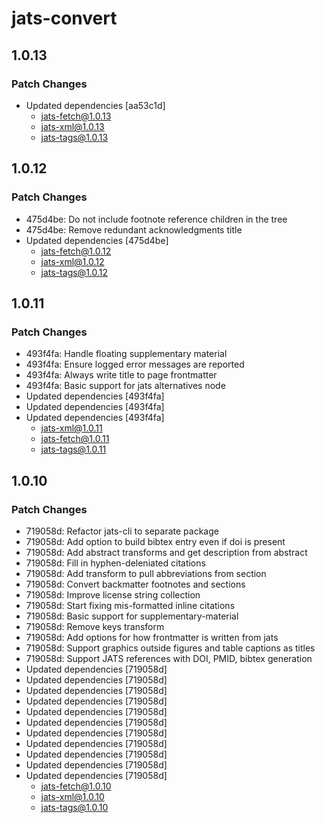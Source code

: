 # jats-convert

## 1.0.13

### Patch Changes

- Updated dependencies [aa53c1d]
  - jats-fetch@1.0.13
  - jats-xml@1.0.13
  - jats-tags@1.0.13

## 1.0.12

### Patch Changes

- 475d4be: Do not include footnote reference children in the tree
- 475d4be: Remove redundant acknowledgments title
- Updated dependencies [475d4be]
  - jats-fetch@1.0.12
  - jats-xml@1.0.12
  - jats-tags@1.0.12

## 1.0.11

### Patch Changes

- 493f4fa: Handle floating supplementary material
- 493f4fa: Ensure logged error messages are reported
- 493f4fa: Always write title to page frontmatter
- 493f4fa: Basic support for jats alternatives node
- Updated dependencies [493f4fa]
- Updated dependencies [493f4fa]
- Updated dependencies [493f4fa]
  - jats-xml@1.0.11
  - jats-fetch@1.0.11
  - jats-tags@1.0.11

## 1.0.10

### Patch Changes

- 719058d: Refactor jats-cli to separate package
- 719058d: Add option to build bibtex entry even if doi is present
- 719058d: Add abstract transforms and get description from abstract
- 719058d: Fill in hyphen-deleniated citations
- 719058d: Add transform to pull abbreviations from section
- 719058d: Convert backmatter footnotes and sections
- 719058d: Improve license string collection
- 719058d: Start fixing mis-formatted inline citations
- 719058d: Basic support for supplementary-material
- 719058d: Remove keys transform
- 719058d: Add options for how frontmatter is written from jats
- 719058d: Support graphics outside figures and table captions as titles
- 719058d: Support JATS references with DOI, PMID, bibtex generation
- Updated dependencies [719058d]
- Updated dependencies [719058d]
- Updated dependencies [719058d]
- Updated dependencies [719058d]
- Updated dependencies [719058d]
- Updated dependencies [719058d]
- Updated dependencies [719058d]
- Updated dependencies [719058d]
- Updated dependencies [719058d]
- Updated dependencies [719058d]
- Updated dependencies [719058d]
  - jats-fetch@1.0.10
  - jats-xml@1.0.10
  - jats-tags@1.0.10

